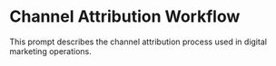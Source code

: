 # Channel Attribution Workflow

This prompt describes the channel attribution process used in digital marketing operations.

